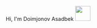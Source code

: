 Hi, I'm Doimjonov Asadbek
<img src="[https://media2.giphy.com/media/gM5qFksULw54NMWyry/giphy.gif?cid=ecf05e47r0rvkx9h1vslvonyp5ainmaiv05y9k164rqlzfu5&rid=giphy.gif&ct=s](https://media4.giphy.com/media/JUq9ohFN2eSLJllrkd/giphy.gif?cid=ecf05e47dszkvjg7spwrdjcuoafsyumo1gjf7htblsxcpqbp&rid=giphy.gif&ct=s)" width="40px">
